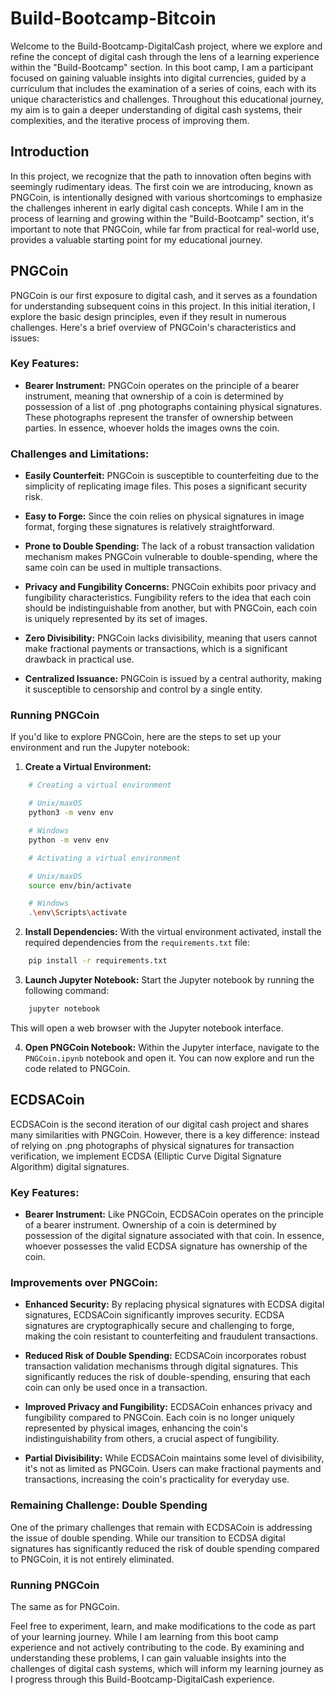 # Build-Bootcamp-Bitcoin

Welcome to the Build-Bootcamp-DigitalCash project, where we explore and refine the concept of digital cash through the lens of a learning experience within the "Build-Bootcamp" section. In this boot camp, I am a participant focused on gaining valuable insights into digital currencies, guided by a curriculum that includes the examination of a series of coins, each with its unique characteristics and challenges. Throughout this educational journey, my aim is to gain a deeper understanding of digital cash systems, their complexities, and the iterative process of improving them.

## Introduction

In this project, we recognize that the path to innovation often begins with seemingly rudimentary ideas. The first coin we are introducing, known as PNGCoin, is intentionally designed with various shortcomings to emphasize the challenges inherent in early digital cash concepts. While I am in the process of learning and growing within the "Build-Bootcamp" section, it's important to note that PNGCoin, while far from practical for real-world use, provides a valuable starting point for my educational journey.

## PNGCoin

PNGCoin is our first exposure to digital cash, and it serves as a foundation for understanding subsequent coins in this project. In this initial iteration, I explore the basic design principles, even if they result in numerous challenges. Here's a brief overview of PNGCoin's characteristics and issues:

### Key Features:

- **Bearer Instrument:** PNGCoin operates on the principle of a bearer instrument, meaning that ownership of a coin is determined by possession of a list of .png photographs containing physical signatures. These photographs represent the transfer of ownership between parties. In essence, whoever holds the images owns the coin.

### Challenges and Limitations:

- **Easily Counterfeit:** PNGCoin is susceptible to counterfeiting due to the simplicity of replicating image files. This poses a significant security risk.

- **Easy to Forge:** Since the coin relies on physical signatures in image format, forging these signatures is relatively straightforward.

- **Prone to Double Spending:** The lack of a robust transaction validation mechanism makes PNGCoin vulnerable to double-spending, where the same coin can be used in multiple transactions.

- **Privacy and Fungibility Concerns:** PNGCoin exhibits poor privacy and fungibility characteristics. Fungibility refers to the idea that each coin should be indistinguishable from another, but with PNGCoin, each coin is uniquely represented by its set of images.

- **Zero Divisibility:** PNGCoin lacks divisibility, meaning that users cannot make fractional payments or transactions, which is a significant drawback in practical use.

- **Centralized Issuance:** PNGCoin is issued by a central authority, making it susceptible to censorship and control by a single entity.

### Running PNGCoin

If you'd like to explore PNGCoin, here are the steps to set up your environment and run the Jupyter notebook:

1. **Create a Virtual Environment:**

```bash
    # Creating a virtual environment

    # Unix/maxOS
    python3 -m venv env

    # Windows
    python -m venv env

    # Activating a virtual environment

    # Unix/maxOS
    source env/bin/activate

    # Windows
    .\env\Scripts\activate
```

2. **Install Dependencies:** With the virtual environment activated, install the required dependencies from the `requirements.txt` file:

```bash
    pip install -r requirements.txt
```

3. **Launch Jupyter Notebook:** Start the Jupyter notebook by running the following command:

```bash
    jupyter notebook
```

This will open a web browser with the Jupyter notebook interface.

4. **Open PNGCoin Notebook:** Within the Jupyter interface, navigate to the `PNGCoin.ipynb` notebook and open it. You can now explore and run the code related to PNGCoin.

## ECDSACoin

ECDSACoin is the second iteration of our digital cash project and shares many similarities with PNGCoin. However, there is a key difference: instead of relying on .png photographs of physical signatures for transaction verification, we implement ECDSA (Elliptic Curve Digital Signature Algorithm) digital signatures.

### Key Features:

- **Bearer Instrument:** Like PNGCoin, ECDSACoin operates on the principle of a bearer instrument. Ownership of a coin is determined by possession of the digital signature associated with that coin. In essence, whoever possesses the valid ECDSA signature has ownership of the coin.

### Improvements over PNGCoin:

- **Enhanced Security:** By replacing physical signatures with ECDSA digital signatures, ECDSACoin significantly improves security. ECDSA signatures are cryptographically secure and challenging to forge, making the coin resistant to counterfeiting and fraudulent transactions.

- **Reduced Risk of Double Spending:** ECDSACoin incorporates robust transaction validation mechanisms through digital signatures. This significantly reduces the risk of double-spending, ensuring that each coin can only be used once in a transaction.

- **Improved Privacy and Fungibility:** ECDSACoin enhances privacy and fungibility compared to PNGCoin. Each coin is no longer uniquely represented by physical images, enhancing the coin's indistinguishability from others, a crucial aspect of fungibility.

- **Partial Divisibility:** While ECDSACoin maintains some level of divisibility, it's not as limited as PNGCoin. Users can make fractional payments and transactions, increasing the coin's practicality for everyday use.

### Remaining Challenge: Double Spending

One of the primary challenges that remain with ECDSACoin is addressing the issue of double spending. While our transition to ECDSA digital signatures has significantly reduced the risk of double spending compared to PNGCoin, it is not entirely eliminated.

### Running PNGCoin

The same as for PNGCoin.

Feel free to experiment, learn, and make modifications to the code as part of your learning journey. While I am learning from this boot camp experience and not actively contributing to the code. By examining and understanding these problems, I can gain valuable insights into the challenges of digital cash systems, which will inform my learning journey as I progress through this Build-Bootcamp-DigitalCash experience.
